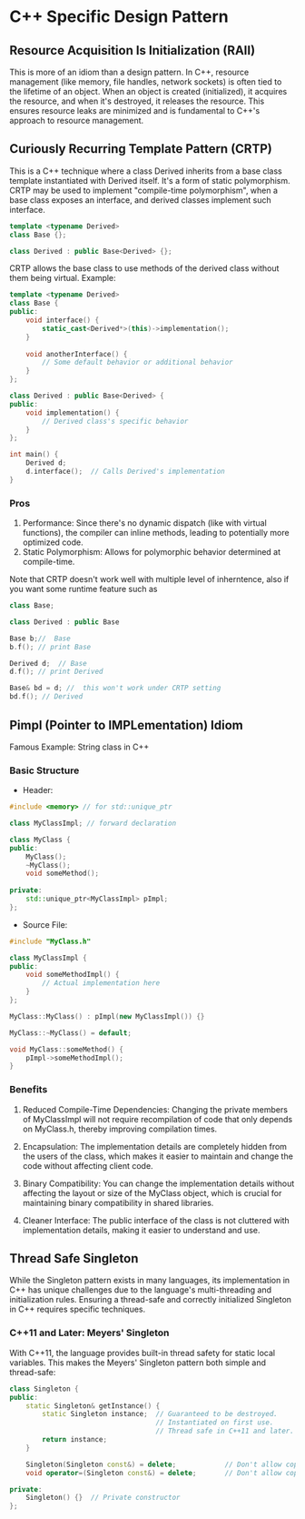 # C++ Specific Design Pattern

## Resource Acquisition Is Initialization (RAII)

This is more of an idiom than a design pattern. In C++, resource management (like memory, file handles, network sockets) is often tied to the lifetime of an object. When an object is created (initialized), it acquires the resource, and when it's destroyed, it releases the resource. This ensures resource leaks are minimized and is fundamental to C++'s approach to resource management.

## Curiously Recurring Template Pattern (CRTP)

This is a C++ technique where a class Derived inherits from a base class template instantiated with Derived itself. It's a form of static polymorphism.
CRTP may be used to implement "compile-time polymorphism", when a base class exposes an interface, and derived classes implement such interface.

```cpp
template <typename Derived>
class Base {};

class Derived : public Base<Derived> {};
```

CRTP allows the base class to use methods of the derived class without them being virtual.
Example:

```cpp
template <typename Derived>
class Base {
public:
    void interface() {
        static_cast<Derived*>(this)->implementation();
    }
    
    void anotherInterface() {
        // Some default behavior or additional behavior
    }
};

class Derived : public Base<Derived> {
public:
    void implementation() {
        // Derived class's specific behavior
    }
};

int main() {
    Derived d;
    d.interface();  // Calls Derived's implementation
}

```

### Pros

1. Performance: Since there's no dynamic dispatch (like with virtual functions), the compiler can inline methods, leading to potentially more optimized code.
2. Static Polymorphism: Allows for polymorphic behavior determined at compile-time.

Note that CRTP doesn't work well with multiple level of inherntence, also if you want some runtime feature such as

```cpp
class Base;

class Derived : public Base

Base b;//  Base
b.f(); // print Base

Derived d;  // Base 
d.f(); // print Derived

Base& bd = d; //  this won't work under CRTP setting
bd.f(); // Derived
```

## Pimpl (Pointer to IMPLementation) Idiom

Famous Example: String class in C++

### Basic Structure

- Header:

```cpp
#include <memory> // for std::unique_ptr

class MyClassImpl; // forward declaration

class MyClass {
public:
    MyClass();
    ~MyClass();
    void someMethod();
    
private:
    std::unique_ptr<MyClassImpl> pImpl;
};

```

- Source File:

```cpp
#include "MyClass.h"

class MyClassImpl {
public:
    void someMethodImpl() {
        // Actual implementation here
    }
};

MyClass::MyClass() : pImpl(new MyClassImpl()) {}

MyClass::~MyClass() = default;

void MyClass::someMethod() {
    pImpl->someMethodImpl();
}
```

### Benefits

1. Reduced Compile-Time Dependencies: Changing the private members of MyClassImpl will not require recompilation of code that only depends on MyClass.h, thereby improving compilation times.

2. Encapsulation: The implementation details are completely hidden from the users of the class, which makes it easier to maintain and change the code without affecting client code.

3. Binary Compatibility: You can change the implementation details without affecting the layout or size of the MyClass object, which is crucial for maintaining binary compatibility in shared libraries.

4. Cleaner Interface: The public interface of the class is not cluttered with implementation details, making it easier to understand and use.

## Thread Safe Singleton

While the Singleton pattern exists in many languages, its implementation in C++ has unique challenges due to the language's multi-threading and initialization rules. Ensuring a thread-safe and correctly initialized Singleton in C++ requires specific techniques.

### C++11 and Later: Meyers' Singleton

With C++11, the language provides built-in thread safety for static local variables. This makes the Meyers' Singleton pattern both simple and thread-safe:

```cpp
class Singleton {
public:
    static Singleton& getInstance() {
        static Singleton instance;  // Guaranteed to be destroyed.
                                    // Instantiated on first use.
                                    // Thread safe in C++11 and later.
        return instance;
    }

    Singleton(Singleton const&) = delete;            // Don't allow copy construction
    void operator=(Singleton const&) = delete;       // Don't allow copy assignment

private:
    Singleton() {}  // Private constructor
};
```
